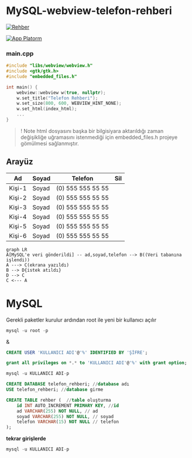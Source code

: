 # MySQL-webview-telefon-rehberi


[![Rehber](https://img.shields.io/badge/Site-37a779?style=for-the-badge)](https://telefon-rehberi.onrender.com)

[![App Platorm](https://i.hizliresim.com/257ww8m.png)](https://www.digitalocean.com/products/app-platform)

### main.cpp
```c++
#include "libs/webview/webview.h"
#include <gtk/gtk.h>
#include "embedded_files.h"

int main() {
    webview::webview w(true, nullptr);
    w.set_title("Telefon Rehberi");
    w.set_size(800, 600, WEBVIEW_HINT_NONE);
    w.set_html(index_html);
    ...
}
```
  
> ! Note 
> html dosyasını başka bir bilgisiyara aktarıldığı zaman değişikliğe uğramasını istenmediği için embedded_files.h projeye gömülmesi sağlanmıştır.
  
## Arayüz



| Ad | Soyad | Telefon | Sil |
| ------ | ------ | ------ | ------ |
| Kişi-1 | Soyad | (0) 555 555 55 55 |
| Kişi-2 | Soyad | (0) 555 555 55 55 |
| Kişi-3 | Soyad | (0) 555 555 55 55 |
| Kişi-4 | Soyad | (0) 555 555 55 55 |
| Kişi-5 | Soyad | (0) 555 555 55 55 |
| Kişi-6 | Soyad | (0) 555 555 55 55 |


```mermaid
graph LR
A[MySQL'e veri gönderildi] -- ad,soyad,telefon --> B((Veri tabanına işlendi))
A ---> C(ekrana yazıldı)
B --> D{istek atıldı}
D --> C
C <--- A
```

# MySQL

Gerekli paketler kurulur ardından root ile yeni bir kullanıcı açılır 

```sql
mysql -u root -p
```
  &
  

```sql
CREATE USER 'KULLANICI ADI'@'%' IDENTIFIED BY 'ŞİFRE';
```
```sql
grant all privileges on *.* to 'KULLANICI ADI'@'%' with grant option;
```
```sql
mysql -u KULLANICI ADI-p
```
```sql
CREATE DATABASE telefon_rehberi; //database adı
USE telefon_rehberi; //database girme

CREATE TABLE rehber (  //table oluşturma
    id INT AUTO_INCREMENT PRIMARY KEY, //id
    ad VARCHAR(255) NOT NULL, // ad
    soyad VARCHAR(255) NOT NULL, // soyad
    telefon VARCHAR(15) NOT NULL // telefon
);
```  

**tekrar girişlerde**  

```sql
mysql -u KULLANICI ADI-p
```
